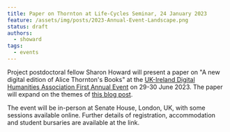 ```yaml
---
title: Paper on Thornton at Life-Cycles Seminar, 24 January 2023
feature: /assets/img/posts/2023-Annual-Event-Landscape.png
status: draft
authors:
  - showard
tags:
  - events
---
```


Project postdoctoral fellow Sharon Howard will present a paper on "A new digital edition of Alice Thornton's Books" at the [UK-Ireland Digital Humanities Association First Annual Event](https://digitalhumanities-uk-ie.org/news-events/annual-event/) on 29-30 June 2023. The paper will expand on the themes of [this blog post](https://thornton.kdl.kcl.ac.uk/posts/blog/2022-08-25-encoding-alice-thorntons-books/). 

The event will be in-person at Senate House, London, UK, with some sessions available online. Further details of registration, accommodation and student bursaries are available at the link.

